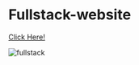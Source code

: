 # Fullstack-website


[Click Here!](https://selman-s.github.io/website-study-1/)

![fullstack](https://user-images.githubusercontent.com/97898216/166141703-82fc5156-a16c-4550-856d-d06a3e7dbcb0.png)


